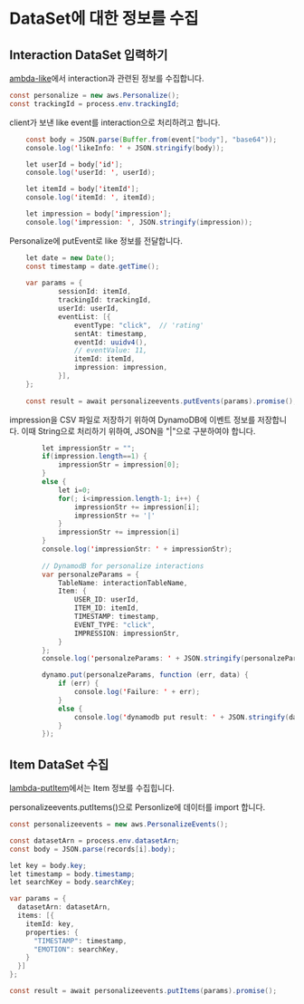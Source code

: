 # DataSet에 대한 정보를 수집

## Interaction DataSet 입력하기

[ambda-like](https://github.com/kyopark2014/emotion-garden/blob/main/lambda-like/index.js)에서 interaction과 관련된 정보를 수집합니다.

```java
const personalize = new aws.Personalize();
const trackingId = process.env.trackingId;
```

client가 보낸 like event를 interaction으로 처리하려고 합니다.

```java
    const body = JSON.parse(Buffer.from(event["body"], "base64"));
    console.log('likeInfo: ' + JSON.stringify(body));

    let userId = body['id'];
    console.log('userId: ', userId);

    let itemId = body['itemId'];
    console.log('itemId: ', itemId);

    let impression = body['impression'];
    console.log('impression: ', JSON.stringify(impression));
```    

Personalize에 putEvent로 like 정보를 전달합니다.

```java
    let date = new Date();
    const timestamp = date.getTime();
    
    var params = {            
            sessionId: itemId,
            trackingId: trackingId,
            userId: userId,
            eventList: [{
                eventType: "click",  // 'rating'
                sentAt: timestamp,
                eventId: uuidv4(),
                // eventValue: 11,                
                itemId: itemId,
                impression: impression,
            }],
    };
    
    const result = await personalizeevents.putEvents(params).promise();
```    
    

impression을 CSV 파일로 저장하기 위하여 DynamoDB에 이벤트 정보를 저장합니다. 이때 String으로 처리하기 위하여, JSON을 "|"으로 구분하여야 합니다. 

```java
        let impressionStr = "";
        if(impression.length==1) {
            impressionStr = impression[0];
        }
        else {
            let i=0;
            for(; i<impression.length-1; i++) {                
                impressionStr += impression[i];    
                impressionStr += '|'
            }
            impressionStr += impression[i]
        }
        console.log('impressionStr: ' + impressionStr);
        
        // DynamodB for personalize interactions
        var personalzeParams = {
            TableName: interactionTableName,
            Item: {
                USER_ID: userId,
                ITEM_ID: itemId,
                TIMESTAMP: timestamp,
                EVENT_TYPE: "click",
                IMPRESSION: impressionStr,
            }
        };
        console.log('personalzeParams: ' + JSON.stringify(personalzeParams));

        dynamo.put(personalzeParams, function (err, data) {
            if (err) {
                console.log('Failure: ' + err);
            }
            else {
                console.log('dynamodb put result: ' + JSON.stringify(data));
            }
        });
```

## Item DataSet 수집

[lambda-putItem](https://github.com/kyopark2014/emotion-garden/blob/main/lambda-putItem/index.js)에서는 Item 정보를 수집힙니다.

personalizeevents.putItems()으로 Personlize에 데이터를 import 합니다.

```java
const personalizeevents = new aws.PersonalizeEvents();

const datasetArn = process.env.datasetArn;
const body = JSON.parse(records[i].body);

let key = body.key;
let timestamp = body.timestamp;
let searchKey = body.searchKey;

var params = {
  datasetArn: datasetArn,
  items: [{
    itemId: key,
    properties: {
      "TIMESTAMP": timestamp,
      "EMOTION": searchKey,
    }
  }]
};

const result = await personalizeevents.putItems(params).promise();
```            


 
